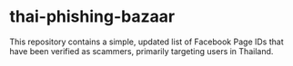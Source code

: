 # thai-phishing-bazaar
This repository contains a simple, updated list of Facebook Page IDs that have been verified as scammers, primarily targeting users in Thailand.
